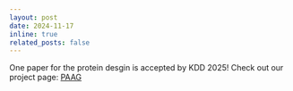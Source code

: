 ```yaml
---
layout: post
date: 2024-11-17
inline: true
related_posts: false
---
```


One paper for the protein desgin is accepted by KDD 2025! Check out our project page: [PAAG](https://ychaohao.github.io/PAAG/)
